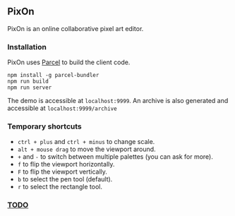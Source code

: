 ## PixOn

PixOn is an online collaborative pixel art editor.

### Installation

PixOn uses [Parcel](https://parceljs.org) to build the client code.

```
npm install -g parcel-bundler
npm run build
npm run server
```

The demo is accessible at `localhost:9999`.
An archive is also generated and accessible at `localhost:9999/archive`

### Temporary shortcuts

- `ctrl + plus` and `ctrl + minus` to change scale.
- `alt + mouse drag` to move the viewport around.
- `+` and `-` to switch between multiple palettes (you can ask for more).
- `f` to flip the viewport horizontally.
- `F` to flip the viewport vertically.
- `b` to select the pen tool (default).
- `r` to select the rectangle tool.

### [TODO](https://github.com/nolialsea/PixOn-Reboot/blob/master/TODO.md)